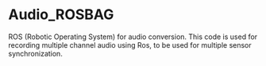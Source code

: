 # Audio_ROSBAG
ROS (Robotic Operating System) for audio conversion. This code is used for recording multiple channel audio using Ros, to be used for multiple sensor synchronization.
